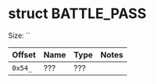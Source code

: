 # struct BATTLE_PASS

Size: ``

| Offset  | Name | Type | Notes |
| ------- | ---- | ---- | ----- |
| `0x54_` | ???  | ???  | |
